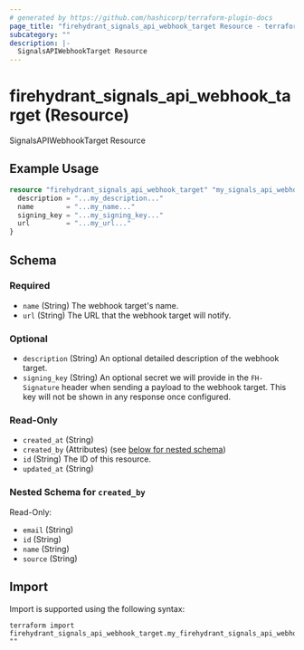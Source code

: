 ```yaml
---
# generated by https://github.com/hashicorp/terraform-plugin-docs
page_title: "firehydrant_signals_api_webhook_target Resource - terraform-provider-firehydrant"
subcategory: ""
description: |-
  SignalsAPIWebhookTarget Resource
---
```


# firehydrant_signals_api_webhook_target (Resource)

SignalsAPIWebhookTarget Resource

## Example Usage

```terraform
resource "firehydrant_signals_api_webhook_target" "my_signals_api_webhooktarget" {
  description = "...my_description..."
  name        = "...my_name..."
  signing_key = "...my_signing_key..."
  url         = "...my_url..."
}
```

<!-- schema generated by tfplugindocs -->
## Schema

### Required

- `name` (String) The webhook target's name.
- `url` (String) The URL that the webhook target will notify.

### Optional

- `description` (String) An optional detailed description of the webhook target.
- `signing_key` (String) An optional secret we will provide in the `FH-Signature` header
when sending a payload to the webhook target. This key will not be
shown in any response once configured.

### Read-Only

- `created_at` (String)
- `created_by` (Attributes) (see [below for nested schema](#nestedatt--created_by))
- `id` (String) The ID of this resource.
- `updated_at` (String)

<a id="nestedatt--created_by"></a>
### Nested Schema for `created_by`

Read-Only:

- `email` (String)
- `id` (String)
- `name` (String)
- `source` (String)

## Import

Import is supported using the following syntax:

```shell
terraform import firehydrant_signals_api_webhook_target.my_firehydrant_signals_api_webhook_target ""
```
